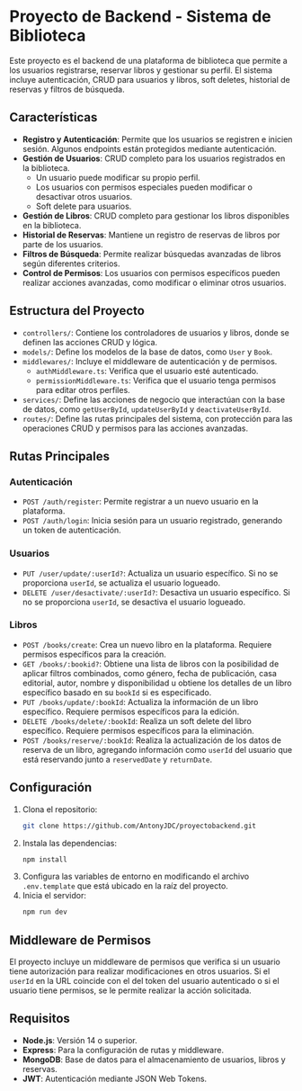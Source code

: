 # Proyecto de Backend - Sistema de Biblioteca

Este proyecto es el backend de una plataforma de biblioteca que permite a los usuarios registrarse, reservar libros y gestionar su perfil. El sistema incluye autenticación, CRUD para usuarios y libros, soft deletes, historial de reservas y filtros de búsqueda.

## Características

- **Registro y Autenticación**: Permite que los usuarios se registren e inicien sesión. Algunos endpoints están protegidos mediante autenticación.
- **Gestión de Usuarios**: CRUD completo para los usuarios registrados en la biblioteca.
  - Un usuario puede modificar su propio perfil.
  - Los usuarios con permisos especiales pueden modificar o desactivar otros usuarios.
  - Soft delete para usuarios.
- **Gestión de Libros**: CRUD completo para gestionar los libros disponibles en la biblioteca.
- **Historial de Reservas**: Mantiene un registro de reservas de libros por parte de los usuarios.
- **Filtros de Búsqueda**: Permite realizar búsquedas avanzadas de libros según diferentes criterios.
- **Control de Permisos**: Los usuarios con permisos específicos pueden realizar acciones avanzadas, como modificar o eliminar otros usuarios.

## Estructura del Proyecto

- `controllers/`: Contiene los controladores de usuarios y libros, donde se definen las acciones CRUD y lógica.
- `models/`: Define los modelos de la base de datos, como `User` y `Book`.
- `middlewares/`: Incluye el middleware de autenticación y de permisos.
  - `authMiddleware.ts`: Verifica que el usuario esté autenticado.
  - `permissionMiddleware.ts`: Verifica que el usuario tenga permisos para editar otros perfiles.
- `services/`: Define las acciones de negocio que interactúan con la base de datos, como `getUserById`, `updateUserById` y `deactivateUserById`.
- `routes/`: Define las rutas principales del sistema, con protección para las operaciones CRUD y permisos para las acciones avanzadas.

## Rutas Principales

### Autenticación
- `POST /auth/register`: Permite registrar a un nuevo usuario en la plataforma.
- `POST /auth/login`: Inicia sesión para un usuario registrado, generando un token de autenticación.

### Usuarios
- `PUT /user/update/:userId?`: Actualiza un usuario específico. Si no se proporciona `userId`, se actualiza el usuario logueado.
- `DELETE /user/desactivate/:userId?`: Desactiva un usuario específico. Si no se proporciona `userId`, se desactiva el usuario logueado.

### Libros
- `POST /books/create`: Crea un nuevo libro en la plataforma. Requiere permisos específicos para la creación.
- `GET /books/:bookid?`: Obtiene una lista de libros con la posibilidad de aplicar filtros combinados, como género, fecha de publicación, casa editorial, autor, nombre y disponibilidad u obtiene los detalles de un libro específico basado en su `bookId` si es especificado.
- `PUT /books/update/:bookId`: Actualiza la información de un libro específico. Requiere permisos específicos para la edición.
- `DELETE /books/delete/:bookId`: Realiza un soft delete del libro específico. Requiere permisos específicos para la eliminación.
- `POST /books/reserve/:bookId`: Realiza la actualización de los datos de reserva de un libro, agregando información como `userId` del usuario que está reservando junto a `reservedDate` y `returnDate`.

## Configuración

1. Clona el repositorio:
   ```bash
   git clone https://github.com/AntonyJDC/proyectobackend.git
   ```
2. Instala las dependencias:
   ```bash
   npm install
   ```
3. Configura las variables de entorno en modificando el archivo `.env.template` que está ubicado en la raíz del proyecto.
4. Inicia el servidor:
   ```bash
   npm run dev
   ```
   
## Middleware de Permisos

El proyecto incluye un middleware de permisos que verifica si un usuario tiene autorización para realizar modificaciones en otros usuarios. Si el `userId` en la URL coincide con el del token del usuario autenticado o si el usuario tiene permisos, se le permite realizar la acción solicitada.

## Requisitos

- **Node.js**: Versión 14 o superior.
- **Express**: Para la configuración de rutas y middleware.
- **MongoDB**: Base de datos para el almacenamiento de usuarios, libros y reservas.
- **JWT**: Autenticación mediante JSON Web Tokens.
